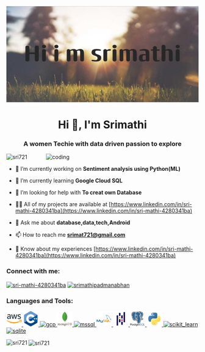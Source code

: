 ![logo](https://github.com/Sri721/Sri721/blob/main/Hi_i_m_srimathi.png)

<h1 align="center">Hi 👋, I'm Srimathi</h1>
<h3 align="center">A women Techie with data driven passion to explore</h3>
<img align="right" alt="coding" width="400" src="https://digitalcreativemind.com/wp-content/uploads/2021/06/Analytics_amp_Data_Science.gif">
<p align="left"> <img src="https://komarev.com/ghpvc/?username=sri721&label=Profile%20views&color=0e75b6&style=flat" alt="sri721" /> </p>

- 🔭 I’m currently working on **Sentiment analysis using Python(ML)**

- 🌱 I’m currently learning **Google Cloud SQL**

- 🤝 I’m looking for help with **To creat own Database**

- 👨‍💻 All of my projects are available at [https://www.linkedin.com/in/sri-mathi-4280341ba](https://www.linkedin.com/in/sri-mathi-4280341ba)

- 💬 Ask me about **database,data,tech,Android**

- 📫 How to reach me **srimat721@gmail.com**

- 📄 Know about my experiences [https://www.linkedin.com/in/sri-mathi-4280341ba](https://www.linkedin.com/in/sri-mathi-4280341ba)

<h3 align="left">Connect with me:</h3>
<p align="left">
<a href="https://linkedin.com/in/sri-mathi-4280341ba" target="blank"><img align="center" src="https://raw.githubusercontent.com/rahuldkjain/github-profile-readme-generator/master/src/images/icons/Social/linked-in-alt.svg" alt="sri-mathi-4280341ba" height="30" width="40" /></a>
<a href="https://fb.com/srimathipadmanabhan" target="blank"><img align="center" src="https://raw.githubusercontent.com/rahuldkjain/github-profile-readme-generator/master/src/images/icons/Social/facebook.svg" alt="srimathipadmanabhan" height="30" width="40" /></a>
</p>

<h3 align="left">Languages and Tools:</h3>
<p align="left"> <a href="https://aws.amazon.com" target="_blank" rel="noreferrer"> <img src="https://raw.githubusercontent.com/devicons/devicon/master/icons/amazonwebservices/amazonwebservices-original-wordmark.svg" alt="aws" width="40" height="40"/> </a> <a href="https://www.w3schools.com/cpp/" target="_blank" rel="noreferrer"> <img src="https://raw.githubusercontent.com/devicons/devicon/master/icons/cplusplus/cplusplus-original.svg" alt="cplusplus" width="40" height="40"/> </a> <a href="https://cloud.google.com" target="_blank" rel="noreferrer"> <img src="https://www.vectorlogo.zone/logos/google_cloud/google_cloud-icon.svg" alt="gcp" width="40" height="40"/> </a> <a href="https://www.mongodb.com/" target="_blank" rel="noreferrer"> <img src="https://raw.githubusercontent.com/devicons/devicon/master/icons/mongodb/mongodb-original-wordmark.svg" alt="mongodb" width="40" height="40"/> </a> <a href="https://www.microsoft.com/en-us/sql-server" target="_blank" rel="noreferrer"> <img src="https://www.svgrepo.com/show/303229/microsoft-sql-server-logo.svg" alt="mssql" width="40" height="40"/> </a> <a href="https://www.mysql.com/" target="_blank" rel="noreferrer"> <img src="https://raw.githubusercontent.com/devicons/devicon/master/icons/mysql/mysql-original-wordmark.svg" alt="mysql" width="40" height="40"/> </a> <a href="https://pandas.pydata.org/" target="_blank" rel="noreferrer"> <img src="https://raw.githubusercontent.com/devicons/devicon/2ae2a900d2f041da66e950e4d48052658d850630/icons/pandas/pandas-original.svg" alt="pandas" width="40" height="40"/> </a> <a href="https://www.postgresql.org" target="_blank" rel="noreferrer"> <img src="https://raw.githubusercontent.com/devicons/devicon/master/icons/postgresql/postgresql-original-wordmark.svg" alt="postgresql" width="40" height="40"/> </a> <a href="https://www.python.org" target="_blank" rel="noreferrer"> <img src="https://raw.githubusercontent.com/devicons/devicon/master/icons/python/python-original.svg" alt="python" width="40" height="40"/> </a> <a href="https://scikit-learn.org/" target="_blank" rel="noreferrer"> <img src="https://upload.wikimedia.org/wikipedia/commons/0/05/Scikit_learn_logo_small.svg" alt="scikit_learn" width="40" height="40"/> </a> <a href="https://www.sqlite.org/" target="_blank" rel="noreferrer"> <img src="https://www.vectorlogo.zone/logos/sqlite/sqlite-icon.svg" alt="sqlite" width="40" height="40"/> </a> </p>

<p><img align="left" src="https://github-readme-stats.vercel.app/api/top-langs?username=sri721&show_icons=true&locale=en&layout=compact" alt="sri721" /></p>

<p>&nbsp;<img align="center" src="https://github-readme-stats.vercel.app/api?username=sri721&show_icons=true&locale=en" alt="sri721" /></p>
